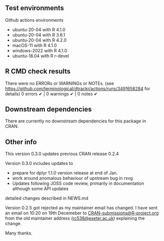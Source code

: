 ## Test environments

Github actions environments
* ubuntu-20-04 with R 4.1.0
* ubuntu-20-04 with R 3.6.1
* ubuntu-20-04 with R 4.2.0
* macOS-11 with R 4.1.0
* windows-2022 with R 4.1.0
* ubuntu-18.04 with R r-devel

## R CMD check results
There were no ERRORs or WARNINGs or NOTEs. 
(see https://github.com/terminological/dtrackr/actions/runs/3491658284 for 
details)
0 errors ✔ | 0 warnings ✔ | 0 notes ✔

## Downstream dependencies
There are currently no downstream dependencies for this package in CRAN.

## Other info
This version 0.3.0 updates previous CRAN release 0.2.4

Version 0.3.0 includes updates to 
* prepare for dplyr 1.1.0 version release at end of Jan.
* work around anomalous behaviour of upstream bug in rsvg
* Updates following JOSS code review, primarily in documentation although some 
API updates

detailed changes described in NEWS.md

Version 0.2.5 got rejected as my maintainer email has changed. I have sent an
email on 10:20 on 19th Decemeber to CRAN-submissions@R-project.org from the old
maintainer address (rc538@exeter.ac.uk) explaining the change.

Many thanks.
